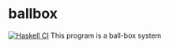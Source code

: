 # ballbox
[![Haskell CI](https://github.com/K4DarkBB/BallBox_System/actions/workflows/haskell.yml/badge.svg)](https://github.com/K4DarkBB/BallBox_System/actions/workflows/haskell.yml)
This program is a ball-box system

